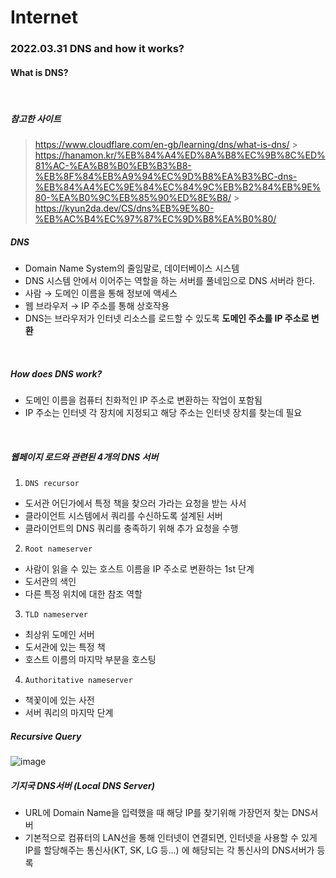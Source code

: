 # Internet

### 2022.03.31 DNS and how it works?

#### What is DNS?

<br>

##### 참고한 사이트

> https://www.cloudflare.com/en-gb/learning/dns/what-is-dns/ > <br> https://hanamon.kr/%EB%84%A4%ED%8A%B8%EC%9B%8C%ED%81%AC-%EA%B8%B0%EB%B3%B8-%EB%8F%84%EB%A9%94%EC%9D%B8%EA%B3%BC-dns-%EB%84%A4%EC%9E%84%EC%84%9C%EB%B2%84%EB%9E%80-%EA%B0%9C%EB%85%90%ED%8E%B8/ > https://kyun2da.dev/CS/dns%EB%9E%80-%EB%AC%B4%EC%97%87%EC%9D%B8%EA%B0%80/

##### DNS

- Domain Name System의 줄임말로, 데이터베이스 시스템
- DNS 시스템 안에서 이어주는 역할을 하는 서버를 풀네임으로 DNS 서버라 한다.
- 사람 → 도메인 이름을 통해 정보에 액세스
- 웹 브라우저 → IP 주소를 통해 상호작용
- DNS는 브라우저가 인터넷 리소스를 로드할 수 있도록 **도메인 주소를 IP 주소로 변환**

<br>

##### How does DNS work?

- 도메인 이름을 컴퓨터 친화적인 IP 주소로 변환하는 작업이 포함됨
- IP 주소는 인터넷 각 장치에 지정되고 해당 주소는 인터넷 장치를 찾는데 필요

<br>

##### 웹페이지 로드와 관련된 4개의 DNS 서버

1. `DNS recursor`

- 도서관 어딘가에서 특정 책을 찾으러 가라는 요청을 받는 사서
- 클라이언트 시스템에서 쿼리를 수신하도록 설계된 서버
- 클라이언트의 DNS 쿼리를 충족하기 위해 추가 요청을 수행

2. `Root nameserver`

- 사람이 읽을 수 있는 호스트 이름을 IP 주소로 변환하는 1st 단계
- 도서관의 색인
- 다른 특정 위치에 대한 참조 역할

3. `TLD nameserver`

- 최상위 도메인 서버
- 도서관에 있는 특정 책
- 호스트 이름의 마지막 부분을 호스팅

4. `Authoritative nameserver`

- 책꽃이에 있는 사전
- 서버 쿼리의 마지막 단계

##### Recursive Query

![image](https://user-images.githubusercontent.com/77482972/161179613-7fd46a3c-8ea5-4479-8a5c-a474391163a8.png)

##### 기지국 DNS서버 (Local DNS Server)

- URL에 Domain Name을 입력했을 때 해당 IP를 찾기위해 가장먼저 찾는 DNS서버
- 기본적으로 컴퓨터의 LAN선을 통해 인터넷이 연결되면, 인터넷을 사용할 수 있게 IP를 할당해주는 통신사(KT, SK, LG 등...) 에 해당되는 각 통신사의 DNS서버가 등록
